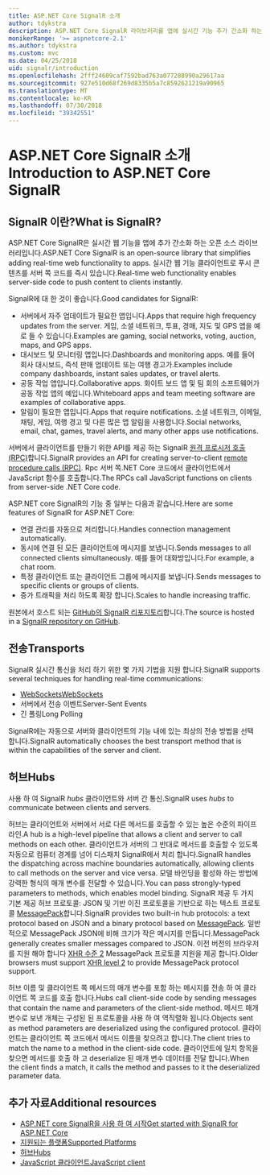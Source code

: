 ```yaml
---
title: ASP.NET Core SignalR 소개
author: tdykstra
description: ASP.NET Core SignalR 라이브러리를 앱에 실시간 기능 추가 간소화 하는 방법에 대해 알아봅니다.
monikerRange: '>= aspnetcore-2.1'
ms.author: tdykstra
ms.custom: mvc
ms.date: 04/25/2018
uid: signalr/introduction
ms.openlocfilehash: 2fff24609caf7592bad763a077288990a29617aa
ms.sourcegitcommit: 927e510d68f269d8335b5a7c8592621219a90965
ms.translationtype: MT
ms.contentlocale: ko-KR
ms.lasthandoff: 07/30/2018
ms.locfileid: "39342551"
---
```

# <a name="introduction-to-aspnet-core-signalr"></a><span data-ttu-id="5f644-103">ASP.NET Core SignalR 소개</span><span class="sxs-lookup"><span data-stu-id="5f644-103">Introduction to ASP.NET Core SignalR</span></span>

## <a name="what-is-signalr"></a><span data-ttu-id="5f644-104">SignalR 이란?</span><span class="sxs-lookup"><span data-stu-id="5f644-104">What is SignalR?</span></span>

<span data-ttu-id="5f644-105">ASP.NET Core SignalR은 실시간 웹 기능을 앱에 추가 간소화 하는 오픈 소스 라이브러리입니다.</span><span class="sxs-lookup"><span data-stu-id="5f644-105">ASP.NET Core SignalR is an open-source library that simplifies adding real-time web functionality to apps.</span></span> <span data-ttu-id="5f644-106">실시간 웹 기능 클라이언트로 푸시 콘텐츠를 서버 쪽 코드를 즉시 있습니다.</span><span class="sxs-lookup"><span data-stu-id="5f644-106">Real-time web functionality enables server-side code to push content to clients instantly.</span></span>

<span data-ttu-id="5f644-107">SignalR에 대 한 것이 좋습니다.</span><span class="sxs-lookup"><span data-stu-id="5f644-107">Good candidates for SignalR:</span></span>

* <span data-ttu-id="5f644-108">서버에서 자주 업데이트가 필요한 앱입니다.</span><span class="sxs-lookup"><span data-stu-id="5f644-108">Apps that require high frequency updates from the server.</span></span> <span data-ttu-id="5f644-109">게임, 소셜 네트워크, 투표, 경매, 지도 및 GPS 앱을 예로 들 수 있습니다.</span><span class="sxs-lookup"><span data-stu-id="5f644-109">Examples are gaming, social networks, voting, auction, maps, and GPS apps.</span></span>
* <span data-ttu-id="5f644-110">대시보드 및 모니터링 앱입니다.</span><span class="sxs-lookup"><span data-stu-id="5f644-110">Dashboards and monitoring apps.</span></span> <span data-ttu-id="5f644-111">예를 들어 회사 대시보드, 즉석 판매 업데이트 또는 여행 경고가.</span><span class="sxs-lookup"><span data-stu-id="5f644-111">Examples include company dashboards, instant sales updates, or travel alerts.</span></span>
* <span data-ttu-id="5f644-112">공동 작업 앱입니다.</span><span class="sxs-lookup"><span data-stu-id="5f644-112">Collaborative apps.</span></span> <span data-ttu-id="5f644-113">화이트 보드 앱 및 팀 회의 소프트웨어가 공동 작업 앱의 예입니다.</span><span class="sxs-lookup"><span data-stu-id="5f644-113">Whiteboard apps and team meeting software are examples of collaborative apps.</span></span>
* <span data-ttu-id="5f644-114">알림이 필요한 앱입니다.</span><span class="sxs-lookup"><span data-stu-id="5f644-114">Apps that require notifications.</span></span> <span data-ttu-id="5f644-115">소셜 네트워크, 이메일, 채팅, 게임, 여행 경고 및 다른 많은 앱 알림을 사용합니다.</span><span class="sxs-lookup"><span data-stu-id="5f644-115">Social networks, email, chat, games, travel alerts, and many other apps use notifications.</span></span>

<span data-ttu-id="5f644-116">서버에서 클라이언트를 만들기 위한 API를 제공 하는 SignalR [원격 프로시저 호출 (RPC)](https://wikipedia.org/wiki/Remote_procedure_call)합니다.</span><span class="sxs-lookup"><span data-stu-id="5f644-116">SignalR provides an API for creating server-to-client [remote procedure calls (RPC)](https://wikipedia.org/wiki/Remote_procedure_call).</span></span> <span data-ttu-id="5f644-117">Rpc 서버 쪽.NET Core 코드에서 클라이언트에서 JavaScript 함수를 호출합니다.</span><span class="sxs-lookup"><span data-stu-id="5f644-117">The RPCs call JavaScript functions on clients from server-side .NET Core code.</span></span>

<span data-ttu-id="5f644-118">ASP.NET core SignalR의 기능 중 일부는 다음과 같습니다.</span><span class="sxs-lookup"><span data-stu-id="5f644-118">Here are some features of SignalR for ASP.NET Core:</span></span>

* <span data-ttu-id="5f644-119">연결 관리를 자동으로 처리합니다.</span><span class="sxs-lookup"><span data-stu-id="5f644-119">Handles connection management automatically.</span></span>
* <span data-ttu-id="5f644-120">동시에 연결 된 모든 클라이언트에 메시지를 보냅니다.</span><span class="sxs-lookup"><span data-stu-id="5f644-120">Sends messages to all connected clients simultaneously.</span></span> <span data-ttu-id="5f644-121">예를 들어 대화방입니다.</span><span class="sxs-lookup"><span data-stu-id="5f644-121">For example, a chat room.</span></span>
* <span data-ttu-id="5f644-122">특정 클라이언트 또는 클라이언트 그룹에 메시지를 보냅니다.</span><span class="sxs-lookup"><span data-stu-id="5f644-122">Sends messages to specific clients or groups of clients.</span></span>
* <span data-ttu-id="5f644-123">증가 트래픽을 처리 하도록 확장 합니다.</span><span class="sxs-lookup"><span data-stu-id="5f644-123">Scales to handle increasing traffic.</span></span>

<span data-ttu-id="5f644-124">원본에서 호스트 되는 [GitHub의 SignalR 리포지토리](https://github.com/aspnet/signalr)합니다.</span><span class="sxs-lookup"><span data-stu-id="5f644-124">The source is hosted in a [SignalR repository on GitHub](https://github.com/aspnet/signalr).</span></span>

## <a name="transports"></a><span data-ttu-id="5f644-125">전송</span><span class="sxs-lookup"><span data-stu-id="5f644-125">Transports</span></span>

<span data-ttu-id="5f644-126">SignalR 실시간 통신을 처리 하기 위한 몇 가지 기법을 지원 합니다.</span><span class="sxs-lookup"><span data-stu-id="5f644-126">SignalR supports several techniques for handling real-time communications:</span></span>

* [<span data-ttu-id="5f644-127">WebSockets</span><span class="sxs-lookup"><span data-stu-id="5f644-127">WebSockets</span></span>](https://tools.ietf.org/html/rfc7118)
* <span data-ttu-id="5f644-128">서버에서 전송 이벤트</span><span class="sxs-lookup"><span data-stu-id="5f644-128">Server-Sent Events</span></span>
* <span data-ttu-id="5f644-129">긴 폴링</span><span class="sxs-lookup"><span data-stu-id="5f644-129">Long Polling</span></span>

<span data-ttu-id="5f644-130">SignalR에는 자동으로 서버와 클라이언트의 기능 내에 있는 최상의 전송 방법을 선택 합니다.</span><span class="sxs-lookup"><span data-stu-id="5f644-130">SignalR automatically chooses the best transport method that is within the capabilities of the server and client.</span></span>

## <a name="hubs"></a><span data-ttu-id="5f644-131">허브</span><span class="sxs-lookup"><span data-stu-id="5f644-131">Hubs</span></span>

<span data-ttu-id="5f644-132">사용 하 여 SignalR *hubs* 클라이언트와 서버 간 통신.</span><span class="sxs-lookup"><span data-stu-id="5f644-132">SignalR uses *hubs* to communicate between clients and servers.</span></span>

<span data-ttu-id="5f644-133">허브는 클라이언트와 서버에서 서로 다른 메서드를 호출할 수 있는 높은 수준의 파이프라인.</span><span class="sxs-lookup"><span data-stu-id="5f644-133">A hub is a high-level pipeline that allows a client and server to call methods on each other.</span></span> <span data-ttu-id="5f644-134">클라이언트가 서버의 그 반대로 메서드를 호출할 수 있도록 자동으로 컴퓨터 경계를 넘어 디스패치 SignalR에서 처리 합니다.</span><span class="sxs-lookup"><span data-stu-id="5f644-134">SignalR handles the dispatching across machine boundaries automatically, allowing clients to call methods on the server and vice versa.</span></span> <span data-ttu-id="5f644-135">모델 바인딩을 활성화 하는 방법에 강력한 형식의 매개 변수를 전달할 수 있습니다.</span><span class="sxs-lookup"><span data-stu-id="5f644-135">You can pass strongly-typed parameters to methods, which enables model binding.</span></span> <span data-ttu-id="5f644-136">SignalR 제공 두 가지 기본 제공 허브 프로토콜: JSON 및 기반 이진 프로토콜을 기반으로 하는 텍스트 프로토콜 [MessagePack](https://msgpack.org/)합니다.</span><span class="sxs-lookup"><span data-stu-id="5f644-136">SignalR provides two built-in hub protocols: a text protocol based on JSON and a binary protocol based on [MessagePack](https://msgpack.org/).</span></span>  <span data-ttu-id="5f644-137">일반적으로 MessagePack JSON에 비해 크기가 작은 메시지를 만듭니다.</span><span class="sxs-lookup"><span data-stu-id="5f644-137">MessagePack generally creates smaller messages compared to JSON.</span></span> <span data-ttu-id="5f644-138">이전 버전의 브라우저를 지원 해야 합니다 [XHR 수준 2](https://caniuse.com/#feat=xhr2) MessagePack 프로토콜 지원을 제공 합니다.</span><span class="sxs-lookup"><span data-stu-id="5f644-138">Older browsers must support [XHR level 2](https://caniuse.com/#feat=xhr2) to provide MessagePack protocol support.</span></span>

<span data-ttu-id="5f644-139">허브 이름 및 클라이언트 쪽 메서드의 매개 변수를 포함 하는 메시지를 전송 하 여 클라이언트 쪽 코드를 호출 합니다.</span><span class="sxs-lookup"><span data-stu-id="5f644-139">Hubs call client-side code by sending messages that contain the name and parameters of the client-side method.</span></span> <span data-ttu-id="5f644-140">메서드 매개 변수로 보낸 개체는 구성된 된 프로토콜을 사용 하 여 역직렬화 됩니다.</span><span class="sxs-lookup"><span data-stu-id="5f644-140">Objects sent as method parameters are deserialized using the configured protocol.</span></span> <span data-ttu-id="5f644-141">클라이언트는 클라이언트 쪽 코드에서 메서드 이름을 찾으려고 합니다.</span><span class="sxs-lookup"><span data-stu-id="5f644-141">The client tries to match the name to a method in the client-side code.</span></span> <span data-ttu-id="5f644-142">클라이언트에 일치 항목을 찾으면 메서드를 호출 하 고 deserialize 된 매개 변수 데이터를 전달 합니다.</span><span class="sxs-lookup"><span data-stu-id="5f644-142">When the client finds a match, it calls the method and passes to it the deserialized parameter data.</span></span>

## <a name="additional-resources"></a><span data-ttu-id="5f644-143">추가 자료</span><span class="sxs-lookup"><span data-stu-id="5f644-143">Additional resources</span></span>

* [<span data-ttu-id="5f644-144">ASP.NET core SignalR을 사용 하 여 시작</span><span class="sxs-lookup"><span data-stu-id="5f644-144">Get started with SignalR for ASP.NET Core</span></span>](xref:tutorials/signalr)
* [<span data-ttu-id="5f644-145">지원되는 플랫폼</span><span class="sxs-lookup"><span data-stu-id="5f644-145">Supported Platforms</span></span>](xref:signalr/supported-platforms)
* [<span data-ttu-id="5f644-146">허브</span><span class="sxs-lookup"><span data-stu-id="5f644-146">Hubs</span></span>](xref:signalr/hubs)
* [<span data-ttu-id="5f644-147">JavaScript 클라이언트</span><span class="sxs-lookup"><span data-stu-id="5f644-147">JavaScript client</span></span>](xref:signalr/javascript-client)
